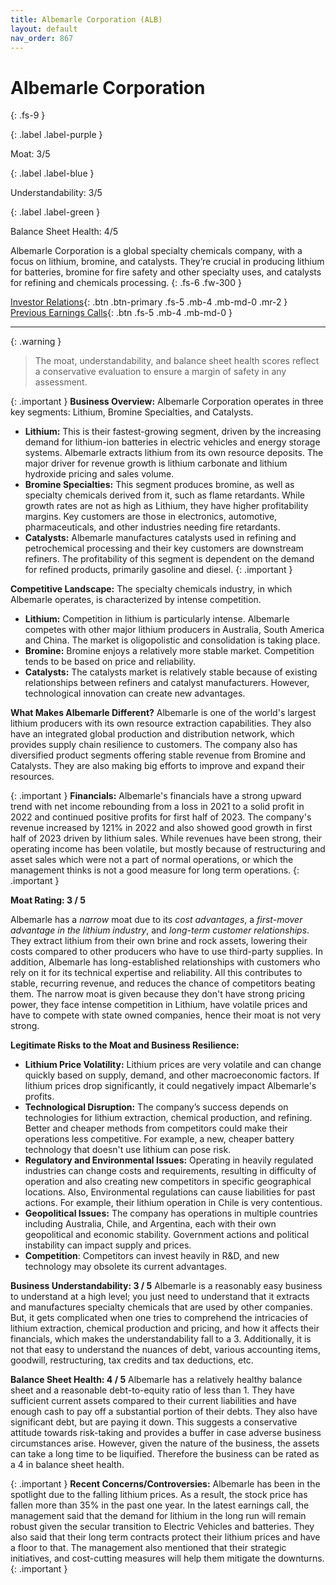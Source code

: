 ```yaml
---
title: Albemarle Corporation (ALB)
layout: default
nav_order: 867
---
```


# Albemarle Corporation
{: .fs-9 }

{: .label .label-purple }

Moat: 3/5

{: .label .label-blue }

Understandability: 3/5

{: .label .label-green }

Balance Sheet Health: 4/5

Albemarle Corporation is a global specialty chemicals company, with a focus on lithium, bromine, and catalysts. They’re crucial in producing lithium for batteries, bromine for fire safety and other specialty uses, and catalysts for refining and chemicals processing.
{: .fs-6 .fw-300 }

[Investor Relations](https://www.google.com/search?q=ALB+investor+relations){: .btn .btn-primary .fs-5 .mb-4 .mb-md-0 .mr-2 }
[Previous Earnings Calls](https://discountingcashflows.com/company/ALB/transcripts/){: .btn .fs-5 .mb-4 .mb-md-0 }

---

{: .warning }
>The moat, understandability, and balance sheet health scores reflect a conservative evaluation to ensure a margin of safety in any assessment.



{: .important }
**Business Overview:** Albemarle Corporation operates in three key segments: Lithium, Bromine Specialties, and Catalysts.
*   **Lithium:** This is their fastest-growing segment, driven by the increasing demand for lithium-ion batteries in electric vehicles and energy storage systems. Albemarle extracts lithium from its own resource deposits. The major driver for revenue growth is lithium carbonate and lithium hydroxide pricing and sales volume.
*   **Bromine Specialties:** This segment produces bromine, as well as specialty chemicals derived from it, such as flame retardants. While growth rates are not as high as Lithium, they have higher profitability margins. Key customers are those in electronics, automotive, pharmaceuticals, and other industries needing fire retardants.
*   **Catalysts:** Albemarle manufactures catalysts used in refining and petrochemical processing and their key customers are downstream refiners. The profitability of this segment is dependent on the demand for refined products, primarily gasoline and diesel.
{: .important }


**Competitive Landscape:**
The specialty chemicals industry, in which Albemarle operates, is characterized by intense competition.
*   **Lithium:** Competition in lithium is particularly intense. Albemarle competes with other major lithium producers in Australia, South America and China. The market is oligopolistic and consolidation is taking place. 
*   **Bromine:** Bromine enjoys a relatively more stable market. Competition tends to be based on price and reliability.
*  **Catalysts:** The catalysts market is relatively stable because of existing relationships between refiners and catalyst manufacturers. However, technological innovation can create new advantages.

**What Makes Albemarle Different?**
Albemarle is one of the world's largest lithium producers with its own resource extraction capabilities. They also have an integrated global production and distribution network, which provides supply chain resilience to customers. The company also has diversified product segments offering stable revenue from Bromine and Catalysts. They are also making big efforts to improve and expand their resources. 

{: .important }
**Financials:** Albemarle's financials have a strong upward trend with net income rebounding from a loss in 2021 to a solid profit in 2022 and continued positive profits for first half of 2023. The company's revenue increased by 121% in 2022 and also showed good growth in first half of 2023 driven by lithium sales. While revenues have been strong, their operating income has been volatile, but mostly because of restructuring and asset sales which were not a part of normal operations, or which the management thinks is not a good measure for long term operations.
{: .important }


**Moat Rating: 3 / 5**

Albemarle has a *narrow* moat due to its *cost advantages*, a *first-mover advantage in the lithium industry*, and *long-term customer relationships*. They extract lithium from their own brine and rock assets, lowering their costs compared to other producers who have to use third-party supplies. In addition, Albemarle has long-established relationships with customers who rely on it for its technical expertise and reliability. All this contributes to stable, recurring revenue, and reduces the chance of competitors beating them. The narrow moat is given because they don't have strong pricing power, they face intense competition in Lithium, have volatile prices and have to compete with state owned companies, hence their moat is not very strong. 

**Legitimate Risks to the Moat and Business Resilience:**

*   **Lithium Price Volatility:** Lithium prices are very volatile and can change quickly based on supply, demand, and other macroeconomic factors. If lithium prices drop significantly, it could negatively impact Albemarle's profits. 
*   **Technological Disruption:** The company’s success depends on technologies for lithium extraction, chemical production, and refining. Better and cheaper methods from competitors could make their operations less competitive. For example, a new, cheaper battery technology that doesn't use lithium can pose risk.
*   **Regulatory and Environmental Issues:** Operating in heavily regulated industries can change costs and requirements, resulting in difficulty of operation and also creating new competitors in specific geographical locations. Also, Environmental regulations can cause liabilities for past actions. For example, their lithium operation in Chile is very contentious.
*    **Geopolitical Issues:** The company has operations in multiple countries including Australia, Chile, and Argentina, each with their own geopolitical and economic stability. Government actions and political instability can impact supply and prices. 
*   **Competition**: Competitors can invest heavily in R&D, and new technology may obsolete its current advantages.

**Business Understandability: 3 / 5**
Albemarle is a reasonably easy business to understand at a high level; you just need to understand that it extracts and manufactures specialty chemicals that are used by other companies. But, it gets complicated when one tries to comprehend the intricacies of lithium extraction, chemical production and pricing, and how it affects their financials, which makes the understandability fall to a 3. Additionally, it is not that easy to understand the nuances of debt, various accounting items, goodwill, restructuring, tax credits and tax deductions, etc. 

**Balance Sheet Health: 4 / 5**
Albemarle has a relatively healthy balance sheet and a reasonable debt-to-equity ratio of less than 1. They have sufficient current assets compared to their current liabilities and have enough cash to pay off a substantial portion of their debts. They also have significant debt, but are paying it down. This suggests a conservative attitude towards risk-taking and provides a buffer in case adverse business circumstances arise. However, given the nature of the business, the assets can take a long time to be liquified. Therefore the business can be rated as a 4 in balance sheet health.

{: .important }
**Recent Concerns/Controversies:** Albemarle has been in the spotlight due to the falling lithium prices. As a result, the stock price has fallen more than 35% in the past one year. In the latest earnings call, the management said that the demand for lithium in the long run will remain robust given the secular transition to Electric Vehicles and batteries. They also said that their long term contracts protect their lithium prices and have a floor to that. The management also mentioned that their strategic initiatives, and cost-cutting measures will help them mitigate the downturns.
{: .important }


